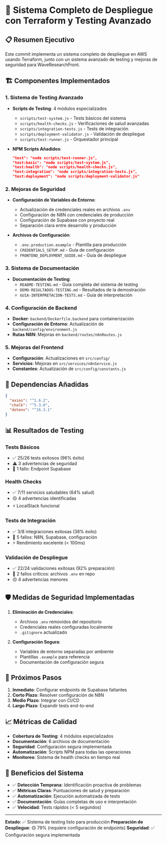 # 🚀 Sistema Completo de Despliegue con Terraform y Testing Avanzado

## 📋 Resumen Ejecutivo

Este commit implementa un sistema completo de despliegue en AWS usando Terraform, junto con un sistema avanzado de testing y mejoras de seguridad para WaveResearchFront.

## 🏗️ Componentes Implementados

### 1. Sistema de Testing Avanzado
- **Scripts de Testing**: 4 módulos especializados
  - `scripts/test-system.js` - Tests básicos del sistema
  - `scripts/health-checks.js` - Verificaciones de salud avanzadas
  - `scripts/integration-tests.js` - Tests de integración
  - `scripts/deployment-validator.js` - Validación de despliegue
  - `scripts/test-runner.js` - Orquestador principal

- **NPM Scripts Añadidos**:
  ```json
  "test": "node scripts/test-runner.js",
  "test:basic": "node scripts/test-system.js",
  "test:health": "node scripts/health-checks.js",
  "test:integration": "node scripts/integration-tests.js",
  "test:deployment": "node scripts/deployment-validator.js"
  ```

### 2. Mejoras de Seguridad
- **Configuración de Variables de Entorno**:
  - Actualización de credenciales reales en archivos `.env`
  - Configuración de N8N con credenciales de producción
  - Configuración de Supabase con proyecto real
  - Separación clara entre desarrollo y producción

- **Archivos de Configuración**:
  - `.env.production.example` - Plantilla para producción
  - `CREDENTIALS_SETUP.md` - Guía de configuración
  - `FRONTEND_DEPLOYMENT_GUIDE.md` - Guía de despliegue

### 3. Sistema de Documentación
- **Documentación de Testing**:
  - `README-TESTING.md` - Guía completa del sistema de testing
  - `DEMO-RESULTADOS-TESTING.md` - Resultados de la demostración
  - `GUIA-INTERPRETACION-TESTS.md` - Guía de interpretación

### 4. Configuración de Backend
- **Docker**: `backend/Dockerfile.backend` para containerización
- **Configuración de Entorno**: Actualización de `backend/config/environment.js`
- **Rutas N8N**: Mejoras en `backend/routes/n8nRoutes.js`

### 5. Mejoras del Frontend
- **Configuración**: Actualizaciones en `src/config/`
- **Servicios**: Mejoras en `src/services/n8nService.js`
- **Constantes**: Actualización de `src/config/constants.js`

## 🔧 Dependencias Añadidas

```json
{
  "axios": "^1.6.2",
  "chalk": "^5.3.0",
  "dotenv": "^16.3.1"
}
```

## 📊 Resultados de Testing

### Tests Básicos
- ✅ 25/26 tests exitosos (96% éxito)
- ⚠️ 3 advertencias de seguridad
- 🔴 1 fallo: Endpoint Supabase

### Health Checks
- ✅ 7/11 servicios saludables (64% salud)
- 🟡 4 advertencias identificadas
- ⚡ LocalStack funcional

### Tests de Integración
- ✅ 3/8 integraciones exitosas (38% éxito)
- 🔴 5 fallos: N8N, Supabase, configuración
- ⚡ Rendimiento excelente (< 100ms)

### Validación de Despliegue
- ✅ 22/24 validaciones exitosas (92% preparación)
- 🔴 2 fallos críticos: archivos `.env` en repo
- 🟡 4 advertencias menores

## 🛡️ Medidas de Seguridad Implementadas

1. **Eliminación de Credenciales**:
   - Archivos `.env` removidos del repositorio
   - Credenciales reales configuradas localmente
   - `.gitignore` actualizado

2. **Configuración Segura**:
   - Variables de entorno separadas por ambiente
   - Plantillas `.example` para referencia
   - Documentación de configuración segura

## 🚀 Próximos Pasos

1. **Inmediato**: Configurar endpoints de Supabase faltantes
2. **Corto Plazo**: Resolver configuración de N8N
3. **Medio Plazo**: Integrar con CI/CD
4. **Largo Plazo**: Expandir tests end-to-end

## 📈 Métricas de Calidad

- **Cobertura de Testing**: 4 módulos especializados
- **Documentación**: 6 archivos de documentación
- **Seguridad**: Configuración segura implementada
- **Automatización**: Scripts NPM para todas las operaciones
- **Monitoreo**: Sistema de health checks en tiempo real

## 🎯 Beneficios del Sistema

- ✅ **Detección Temprana**: Identificación proactiva de problemas
- ✅ **Métricas Claras**: Puntuaciones de salud y preparación
- ✅ **Automatización**: Ejecución automatizada de tests
- ✅ **Documentación**: Guías completas de uso e interpretación
- ✅ **Velocidad**: Tests rápidos (< 5 segundos)

---

**Estado**: ✅ Sistema de testing listo para producción
**Preparación de Despliegue**: 🟡 79% (requiere configuración de endpoints)
**Seguridad**: ✅ Configuración segura implementada